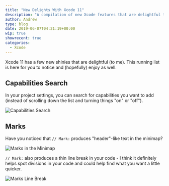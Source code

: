 ```yaml
---
title: "New Delights With Xcode 11"
description: "A compilation of new Xcode features that are delightful to me."
author: Andrew
type: blog
date: 2019-06-07T04:21:19+00:00
wip: true
showrecent: true
categories:
  - Xcode
---
```


Xcode 11 has a few new shinies that are delightful (to me).  This running list is here for you to notice and (hopefully) enjoy as well.

## Capabilities Search
In your project settings, you can search for capabilities you want to add (instead of scrolling down the list and turning things "on" or "off").

![Capabilities Search](capabilities-search.gif)

## Marks
Have you noticed that `// Mark:` produces "header"-like text in the minimap?

![Marks in the Minimap](marks-minimap.png)

`// Mark:` also produces a thin line break in your code - I think it definitely helps spot divisions in your code and could help find what you want a little quicker.

![Marks Line Break](marks-linebreak.png)
